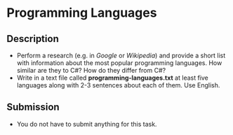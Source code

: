 # Programming Languages

## Description
- Perform a research (e.g. in _Google_ or _Wikipedia_) and provide a short list with information about the most popular programming languages. How similar are they to C#? How do they differ from C#?
- Write in a text file called **programming-languages.txt** at least five languages along with 2-3 sentences about each of them. Use English.

## Submission
- You do not have to submit anything for this task.